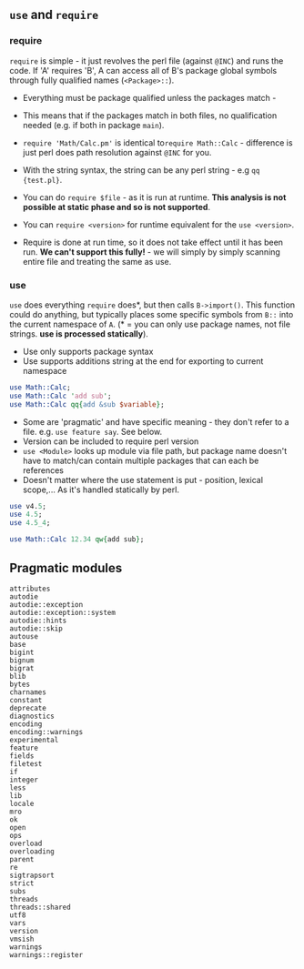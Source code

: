 ## `use` and `require`

### require

`require` is simple - it just revolves the perl file (against `@INC`) and runs the code. If 'A' requires 'B', A can access all of B's package global symbols through fully qualified names (`<Package>::`).

* Everything must be package qualified unless the packages match - 
* This means that if the packages match in both files, no qualification needed (e.g. if both in package `main`).

* `require 'Math/Calc.pm'` is identical to`require Math::Calc` - difference is just perl does path resolution against `@INC` for you.

* With the string syntax, the string can be any perl string - e.g `qq {test.pl}`. 
* You can do `require $file` - as it is run at runtime. **This analysis is not possible at static phase and so is not supported**. 
* You can `require <version>` for runtime equivalent for the `use <version>`. 
* Require is done at run time, so it does not take effect until it has been run. **We can't support this fully!** - we will simply by simply scanning entire file and treating the same as use. 

### use

`use` does everything `require` does*, but then calls `B->import()`. This function could do anything, but typically places some specific symbols from `B::` into the current namespace of `A`.  (\*  = you can only use package names, not file strings. **use is processed statically**). 

* Use only supports package syntax
* Use supports additions string at the end for exporting to current namespace

```perl
use Math::Calc;
use Math::Calc 'add sub';
use Math::Calc qq{add &sub $variable};
```

* Some are 'pragmatic' and have specific meaning - they don't refer to a file. e.g. `use feature say`. See below.
* Version can be included to require perl version
* `use <Module>` looks up module via file path, but package name doesn't have to match/can contain multiple packages that can each be references
* Doesn't matter where the use statement is put - position, lexical scope,... As it's handled statically by perl.

```perl
use v4.5;
use 4.5;
use 4.5_4;

use Math::Calc 12.34 qw{add sub};
```



## Pragmatic modules

```
attributes
autodie
autodie::exception
autodie::exception::system
autodie::hints
autodie::skip
autouse
base
bigint
bignum
bigrat
blib
bytes
charnames
constant
deprecate
diagnostics
encoding
encoding::warnings
experimental
feature
fields
filetest
if
integer
less
lib
locale
mro
ok
open
ops
overload
overloading
parent
re
sigtrapsort
strict
subs
threads
threads::shared
utf8
vars
version
vmsish
warnings
warnings::register
```

